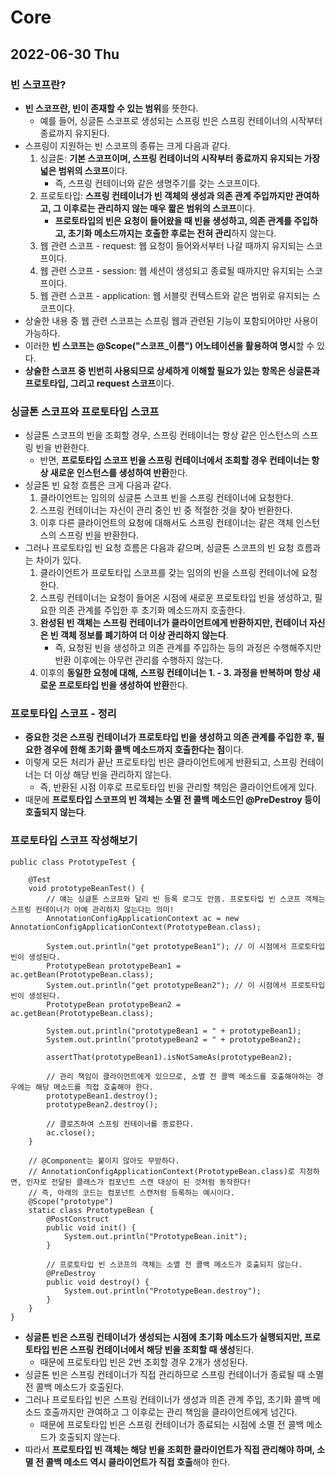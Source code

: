 # Core
## 2022-06-30 Thu

### 빈 스코프란?
* **빈 스코프란, 빈이 존재할 수 있는 범위**를 뜻한다.
  * 예를 들어, 싱글톤 스코프로 생성되는 스프링 빈은 스프링 컨테이너의 시작부터 종료까지 유지된다.
* 스프링이 지원하는 빈 스코프의 종류는 크게 다음과 같다.
  1. 싱글톤: **기본 스코프이며, 스프링 컨테이너의 시작부터 종료까지 유지되는 가장 넓은 범위의 스코프**이다.
     * 즉, 스프링 컨테이너와 같은 생명주기를 갖는 스코프이다.
  2. 프로토타입: **스프링 컨테이너가 빈 객체의 생성과 의존 관계 주입까지만 관여하고, 그 이후로는 관리하지 않는 매우 짧은 범위의 스코프**이다. 
     * **프로토타입의 빈은 요청이 들어왔을 때 빈을 생성하고, 의존 관계를 주입하고, 초기화 메소드까지는 호출한 후로는 전혀 관리**하지 않는다.
  3. 웹 관련 스코프 - request: 웹 요청이 들어와서부터 나갈 때까지 유지되는 스코프이다.
  4. 웹 관련 스코프 - session: 웹 세션이 생성되고 종료될 때까지만 유지되는 스코프이다.
  5. 웹 관련 스코프 - application: 웹 서블릿 컨텍스트와 같은 범위로 유지되는 스코프이다.
* 상술한 내용 중 웹 관련 스코프는 스프링 웹과 관련된 기능이 포함되어야만 사용이 가능하다.
* 이러한 **빈 스코프는 @Scope("스코프_이름") 어노테이션을 활용하여 명시**할 수 있다.
* **상술한 스코프 중 빈번히 사용되므로 상세하게 이해할 필요가 있는 항목은 싱글톤과 프로토타입, 그리고 request 스코프**이다.

### 싱글톤 스코프와 프로토타입 스코프
* 싱글톤 스코프의 빈을 조회할 경우, 스프링 컨테이너는 항상 같은 인스턴스의 스프링 빈을 반환한다.
  * 반면, **프로토타입 스코프 빈을 스프링 컨테이너에서 조회할 경우 컨테이너는 항상 새로운 인스턴스를 생성하여 반환**한다.
* 싱글톤 빈 요청 흐름은 크게 다음과 같다.
  1. 클라이언트는 임의의 싱글톤 스코프 빈을 스프링 컨테이너에 요청한다.
  2. 스프링 컨테이너는 자신이 관리 중인 빈 중 적절한 것을 찾아 반환한다.
  3. 이후 다른 클라이언트의 요청에 대해서도 스프링 컨테이너는 같은 객체 인스턴스의 스프링 빈을 반환한다.
* 그러나 프로토타입 빈 요청 흐름은 다음과 같으며, 싱글톤 스코프의 빈 요청 흐름과는 차이가 있다.
  1. 클라이언트가 프로토타입 스코프를 갖는 임의의 빈을 스프링 컨테이너에 요청한다.
  2. 스프링 컨테이너는 요청이 들어온 시점에 새로운 프로토타입 빈을 생성하고, 필요한 의존 관계를 주입한 후 초기화 메소드까지 호출한다.
  3. **완성된 빈 객체는 스프링 컨테이너가 클라이언트에게 반환하지만, 컨테이너 자신은 빈 객체 정보를 폐기하여 더 이상 관리하지 않는다**.
     * 즉, 요청된 빈을 생성하고 의존 관계를 주입하는 등의 과정은 수행해주지만 반환 이후에는 아무런 관리를 수행하지 않는다.
  4. 이후의 **동일한 요청에 대해, 스프링 컨테이너는 1. - 3. 과정을 반복하며 항상 새로운 프로토타입 빈을 생성하여 반환**한다.

### 프로토타입 스코프 - 정리
* **중요한 것은 스프링 컨테이너가 프로토타입 빈을 생성하고 의존 관계를 주입한 후, 필요한 경우에 한해 초기화 콜백 메소드까지 호출한다는 점**이다.
* 이렇게 모든 처리가 끝난 프로토타입 빈은 클라이언트에게 반환되고, 스프링 컨테이너는 더 이상 해당 빈을 관리하지 않는다.
  * 즉, 반환된 시점 이후로 프로토타입 빈을 관리할 책임은 클라이언트에게 있다.
* 때문에 **프로토타입 스코프의 빈 객체는 소멸 전 콜백 메소드인 @PreDestroy 등이 호출되지 않는다**.

### 프로토타입 스코프 작성해보기
```
public class PrototypeTest {

    @Test
    void prototypeBeanTest() {
        // 얘는 싱글톤 스코프와 달리 빈 등록 로그도 안뜸. 프로토타입 빈 스코프 객체는 스프링 컨테이너가 아예 관리하지 않는다는 의미!
        AnnotationConfigApplicationContext ac = new AnnotationConfigApplicationContext(PrototypeBean.class);

        System.out.println("get prototypeBean1"); // 이 시점에서 프로토타입 빈이 생성된다.
        PrototypeBean prototypeBean1 = ac.getBean(PrototypeBean.class);
        System.out.println("get prototypeBean2"); // 이 시점에서 프로토타입 빈이 생성된다.
        PrototypeBean prototypeBean2 = ac.getBean(PrototypeBean.class);

        System.out.println("prototypeBean1 = " + prototypeBean1);
        System.out.println("prototypeBean2 = " + prototypeBean2);

        assertThat(prototypeBean1).isNotSameAs(prototypeBean2);

        // 관리 책임이 클라이언트에게 있으므로, 소멸 전 콜백 메소드를 호출해야하는 경우에는 해당 메소드를 직접 호출해야 한다.
        prototypeBean1.destroy();
        prototypeBean2.destroy();
        
        // 클로즈하여 스프링 컨테이너를 종료한다.
        ac.close();
    }

    // @Component는 붙이지 않아도 무방하다.
    // AnnotationConfigApplicationContext(PrototypeBean.class)로 지정하면, 인자로 전달된 클래스가 컴포넌트 스캔 대상이 된 것처럼 동작한다!
    // 즉, 아래의 코드는 컴포넌트 스캔처럼 등록하는 예시이다.
    @Scope("prototype")
    static class PrototypeBean {
        @PostConstruct
        public void init() {
            System.out.println("PrototypeBean.init");
        }

        // 프로토타입 빈 스코프의 객체는 소멸 전 콜백 메소드가 호출되지 않는다.
        @PreDestroy
        public void destroy() {
            System.out.println("PrototypeBean.destroy");
        }
    }
}
```
* **싱글톤 빈은 스프링 컨테이너가 생성되는 시점에 초기화 메소드가 실행되지만, 프로토타입 빈은 스프링 컨테이너에서 해당 빈을 조회할 때 생성**된다. 
  * 때문에 프로토타입 빈은 2번 조회할 경우 2개가 생성된다.
* 싱글톤 빈은 스프링 컨테이너가 직접 관리하므로 스프링 컨테이너가 종료될 때 소멸 전 콜백 메소드가 호출된다.
* 그러나 프로토타입 빈은 스프링 컨테이너가 생성과 의존 관계 주입, 초기화 콜백 메소드 호출까지만 관여하고 그 이후로는 관리 책임을 클라이언트에게 넘긴다.
  * 때문에 프로토타입 빈은 스프링 컨테이너가 종료되는 시점에 소멸 전 콜백 메소드가 호출되지 않는다.
* 따라서 **프로토타입 빈 객체는 해당 빈을 조회한 클라이언트가 직접 관리해야 하며, 소멸 전 콜백 메소드 역시 클라이언트가 직접 호출**해야 한다.